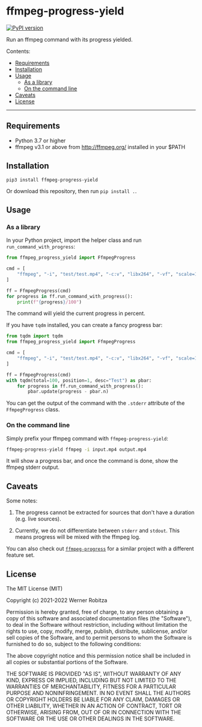 # ffmpeg-progress-yield

[![PyPI version](https://img.shields.io/pypi/v/ffmpeg-progress-yield.svg)](https://pypi.org/project/ffmpeg-progress-yield)

Run an ffmpeg command with its progress yielded.

Contents:

- [Requirements](#requirements)
- [Installation](#installation)
- [Usage](#usage)
  - [As a library](#as-a-library)
  - [On the command line](#on-the-command-line)
- [Caveats](#caveats)
- [License](#license)

-------------

## Requirements

-   Python 3.7 or higher
-   ffmpeg v3.1 or above from <http://ffmpeg.org/> installed in your \$PATH

## Installation

    pip3 install ffmpeg-progress-yield

Or download this repository, then run `pip install .`.

## Usage

### As a library

In your Python project, import the helper class and run `run_command_with_progress`:

```python
from ffmpeg_progress_yield import FfmpegProgress

cmd = [
    "ffmpeg", "-i", "test/test.mp4", "-c:v", "libx264", "-vf", "scale=1920x1080", "-preset", "fast", "-f", "null", "/dev/null",
]

ff = FfmpegProgress(cmd)
for progress in ff.run_command_with_progress():
    print(f"{progress}/100")
```

The command will yield the current progress in percent.

If you have `tqdm` installed, you can create a fancy progress bar:

```python
from tqdm import tqdm
from ffmpeg_progress_yield import FfmpegProgress

cmd = [
    "ffmpeg", "-i", "test/test.mp4", "-c:v", "libx264", "-vf", "scale=1920x1080", "-preset", "fast", "-f", "null", "/dev/null",
]

ff = FfmpegProgress(cmd)
with tqdm(total=100, position=1, desc="Test") as pbar:
    for progress in ff.run_command_with_progress():
        pbar.update(progress - pbar.n)
```

You can get the output of the command with the `.stderr` attribute of the `FfmpegProgress` class.

### On the command line

Simply prefix your ffmpeg command with `ffmpeg-progress-yield`:

```bash
ffmpeg-progress-yield ffmpeg -i input.mp4 output.mp4
```

It will show a progress bar, and once the command is done, show the ffmpeg stderr output.

## Caveats

Some notes:

1. The progress cannot be extracted for sources that don't have a duration (e.g. live sources).

2. Currently, we do not differentiate between `stderr` and `stdout`. This means progress will be mixed with the ffmpeg log.

You can also check out [`ffmpeg-progress`](https://github.com/Tatsh/ffmpeg-progress) for a similar project with a different feature set.

## License

The MIT License (MIT)

Copyright (c) 2021-2022 Werner Robitza

Permission is hereby granted, free of charge, to any person obtaining a copy
of this software and associated documentation files (the "Software"), to deal
in the Software without restriction, including without limitation the rights
to use, copy, modify, merge, publish, distribute, sublicense, and/or sell
copies of the Software, and to permit persons to whom the Software is
furnished to do so, subject to the following conditions:

The above copyright notice and this permission notice shall be included in all
copies or substantial portions of the Software.

THE SOFTWARE IS PROVIDED "AS IS", WITHOUT WARRANTY OF ANY KIND, EXPRESS OR
IMPLIED, INCLUDING BUT NOT LIMITED TO THE WARRANTIES OF MERCHANTABILITY,
FITNESS FOR A PARTICULAR PURPOSE AND NONINFRINGEMENT. IN NO EVENT SHALL THE
AUTHORS OR COPYRIGHT HOLDERS BE LIABLE FOR ANY CLAIM, DAMAGES OR OTHER
LIABILITY, WHETHER IN AN ACTION OF CONTRACT, TORT OR OTHERWISE, ARISING FROM,
OUT OF OR IN CONNECTION WITH THE SOFTWARE OR THE USE OR OTHER DEALINGS IN THE
SOFTWARE.
